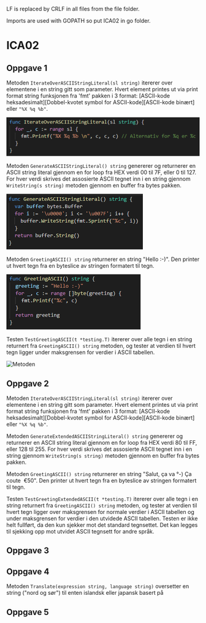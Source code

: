 LF is replaced by CRLF in all files from the file folder. 

Imports are used with GOPATH so put ICA02 in go folder.

# ICA02
## Oppgave 1
Metoden `IterateOverASCIIStringLiteral(sl string)` itererer over elementene i en string gitt som parameter. Hvert element printes ut via print format string funksjonen fra 'fmt' pakken i 3 format: [ASCII-kode heksadesimalt][Dobbel-kvotet symbol for ASCII-kode][ASCII-kode binært] eller `"%X %q %b"`. 

![Metoden](https://github.com/emfkf/temptest/blob/master/pictures/opg1iterate.PNG)

Metoden `GenerateASCIIStringLiteral() string` genererer og returnerer en ASCII string literal gjennom en for loop fra HEX verdi 00 til 7F, eller 0 til 127. For hver verdi skrives det assosierte ASCII tegnet inn i en string gjennom `WriteString(s string)` metoden gjennom en buffer fra bytes pakken. 

![Metoden](https://github.com/emfkf/temptest/blob/master/pictures/opg1generate.PNG)

Metoden `GreetingASCII() string` returnerer en string "Hello :-)". Den printer ut hvert tegn fra en byteslice av stringen formatert til tegn. 

![Metoden](https://github.com/emfkf/temptest/blob/master/pictures/opg1greeting.PNG)

Testen `TestGreetingASCII(t *testing.T)` itererer over alle tegn i en string returnert fra `GreetingASCII() string` metoden, og tester at verdien til hvert tegn ligger under maksgrensen for verdier i ASCII tabellen. 

![Metoden](https://github.com/emfkf/temptest/blob/master/pictures/test.PNG)

## Oppgave 2
Metoden `IterateOverASCIIStringLiteral(sl string)` itererer over elementene i en string gitt som parameter. Hvert element printes ut via print format string funksjonen fra 'fmt' pakken i 3 format: [ASCII-kode heksadesimalt][Dobbel-kvotet symbol for ASCII-kode][ASCII-kode binært] eller `"%X %q %b"`. 

Metoden `GenerateExtendedASCIIStringLiteral() string` genererer og returnerer en ASCII string literal gjennom en for loop fra HEX verdi 80 til FF, eller 128 til 255. For hver verdi skrives det assosierte ASCII tegnet inn i en string gjennom `WriteString(s string)` metoden gjennom en buffer fra bytes pakken. 

Metoden `GreetingASCII() string` returnerer en string "Salut, ça va °-) Ça coute ​ €50​". Den printer ut hvert tegn fra en byteslice av stringen formatert til tegn. 

Testen `TestGreetingExtendedASCII(t *testing.T)` itererer over alle tegn i en string returnert fra `GreetingASCII() string` metoden, og tester at verdien til hvert tegn ligger over maksgrensen for normale verdier i ASCII tabellen og under maksgrensen for verdier i den utvidede ASCII tabellen. Testen er ikke helt fullført, da den kun sjekker mot det standard tegnsettet. Det kan legges til sjekking opp mot utvidet ASCII tegnsett for andre språk.

## Oppgave 3

## Oppgave 4
Metoden `Translate(expression string, language string)` oversetter en string ("nord og sør") til enten islandsk eller japansk basert på 


## Oppgave 5